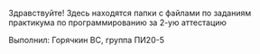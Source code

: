 Здравствуйте! Здесь находятся папки с файлами по заданиям практикума по программированию за 2-ую аттестацию

Выполнил: Горячкин ВС, группа ПИ20-5
